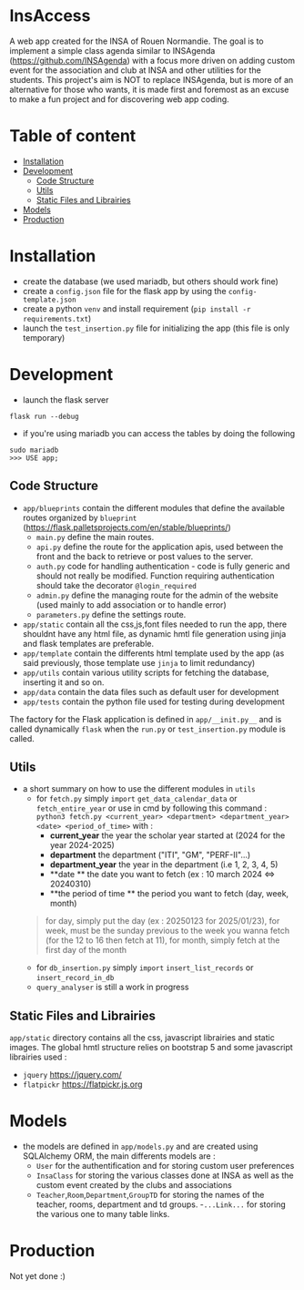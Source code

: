 # InsAccess
A web app created for the INSA of Rouen Normandie.
The goal is to implement a simple class agenda similar to INSAgenda (https://github.com/INSAgenda) with a focus more driven
on adding custom event for the association and club at INSA and other utilities for the students. This project's aim is NOT to replace INSAgenda,
but is more of an alternative for those who wants, it is made first and foremost as an excuse to make a fun project and for discovering web app coding.

# Table of content
- [Installation](#installation)
- [Development](#dev)
	- [Code Structure](#struct)
	- [Utils](#util)
	- [Static Files and Librairies](#static)
- [Models](#models)
- [Production](#prod)

# Installation <div id='installation'/>
- create the database (we used mariadb, but others should work fine)
- create a `config.json` file for the flask app by using the  `config-template.json`
- create a python `venv` and install requirement (`pip install -r requirements.txt`)
- launch the `test_insertion.py` file for initializing the app (this file is only temporary)

# Development <div id='dev'/>
-  launch the flask server
```
flask run --debug
```
-  if you're using mariadb you can access the tables by doing the following
```
sudo mariadb
>>> USE app;
```
## Code Structure<div id='struct'/>
- `app/blueprints` contain the different modules that define the available routes organized by `blueprint` (https://flask.palletsprojects.com/en/stable/blueprints/)
	- `main.py` define the main routes.
	- `api.py` define the route for the application apis, used between the front and the back to retrieve or post values to the server.
	- `auth.py` code for handling authentication - code is fully generic and should not really be modified. Function requiring authentication should take the decorator `@login_required`
	- `admin.py` define the managing route for the admin of the website (used mainly to add association or to handle error)
	- `parameters.py` define the settings route.
- `app/static` contain all the css,js,font files needed to run the app, there shouldnt have any html file, as dynamic hmtl file generation using jinja and flask templates are preferable.
- `app/template` contain the differents html template used by the app (as said previously, those template use `jinja` to limit redundancy)
- `app/utils` contain various utility scripts for fetching the database, inserting it and so on.
- `app/data` contain the data files such as default user for development
- `app/tests` contain the python file used for testing during development


The factory for the Flask application is defined in `app/__init.py__` and is called dynamically `flask` when the `run.py`  or `test_insertion.py` module is called.

## Utils<div id='util'/>
- a short summary on how to use the different modules in `utils`
	- for `fetch.py` simply `import` `get_data_calendar_data` or `fetch_entire_year` or use in cmd by following this command : `python3 fetch.py <current_year> <department> <department_year> <date> <period_of_time>` with :
		- **current_year** the year the scholar year started at (2024 for the year 2024-2025) 
		- **department** the department ("ITI", "GM", "PERF-II"...)
		- **department_year** the year in the department (i.e 1, 2, 3, 4, 5)
		- **date ** the date you want to fetch (ex : 10 march 2024 <=> 20240310)
		- **the period of time ** the period you want to fetch (day, week, month)
	> for day, simply put the day (ex : 20250123 for 2025/01/23), for week, must be the sunday previous to the week you wanna fetch (for the 12 to 16 then fetch at 11), for month, simply fetch at the first day of the month
	- for `db_insertion.py` simply `import` `insert_list_records` or `insert_record_in_db`
	- `query_analyser` is still a work in progress
	
## Static Files and Librairies<div id='static'/>
`app/static` directory contains all the css, javascript librairies and static images. The global hmtl structure relies on bootstrap 5 and some javascript librairies used :
- `jquery` https://jquery.com/
- `flatpickr` https://flatpickr.js.org



# Models <div id='models'/>
- the models are defined in `app/models.py`  and are created using SQLAlchemy ORM, the main differents models are :
	- `User` for the authentification and for storing custom user preferences
	- `InsaClass` for storing the various classes done at INSA as well as the custom event created by the clubs and associations
	- `Teacher`,`Room`,`Department`,`GroupTD` for storing the names of the teacher, rooms, department and td groups.
	-`...Link...` for storing the various one to many table links.

# Production<div id='prod'/>
Not yet done :)
